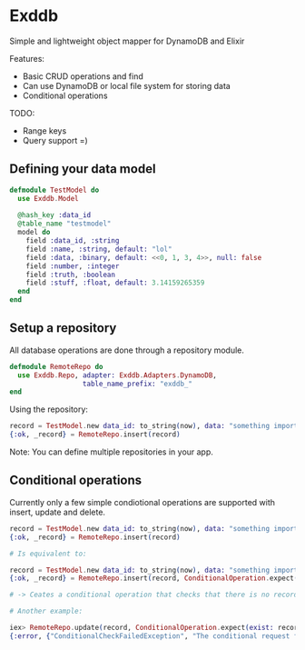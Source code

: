Exddb
=====

Simple and lightweight object mapper for DynamoDB and Elixir

Features:
- Basic CRUD operations and find
- Can use DynamoDB or local file system for storing data
- Conditional operations

TODO:
- Range keys
- Query support =)


Defining your data model
-------------------------

```elixir
defmodule TestModel do
  use Exddb.Model
  
  @hash_key :data_id
  @table_name "testmodel"
  model do
    field :data_id, :string
    field :name, :string, default: "lol"
    field :data, :binary, default: <<0, 1, 3, 4>>, null: false
    field :number, :integer
    field :truth, :boolean
    field :stuff, :float, default: 3.14159265359
  end
end
```

Setup a repository
-------------------------
All database operations are done through a repository module.
```elixir
defmodule RemoteRepo do
  use Exddb.Repo, adapter: Exddb.Adapters.DynamoDB,
                  table_name_prefix: "exddb_"
end
```
Using the repository:
```elixir
record = TestModel.new data_id: to_string(now), data: "something important", truth: true
{:ok, _record} = RemoteRepo.insert(record)
```

Note: You can define multiple repositories in your app.

Conditional operations
-------------------------

Currently only a few simple condiotional operations are supported with insert, update and delete.

```elixir
record = TestModel.new data_id: to_string(now), data: "something important", truth: true
{:ok, _record} = RemoteRepo.insert(record)

# Is equivalent to:

record = TestModel.new data_id: to_string(now), data: "something important", truth: true
{:ok, _record} = RemoteRepo.insert(record, ConditionalOperation.expect(not_exist: record))

# -> Ceates a conditional operation that checks that there is no record with the key data_id you are trying to insert

# Another example:

iex> RemoteRepo.update(record, ConditionalOperation.expect(exist: record, where: record.name == "some other name"))
{:error, {"ConditionalCheckFailedException", "The conditional request failed"}}


```